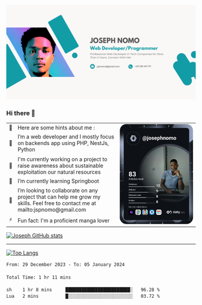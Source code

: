 ![Banner of my profile!](/Joseph_NOMO_NEW.png "Banner")

### Hi there 👋

<!--- | --  | 👋  | Here are some hints about me :                                                                                                 | <td rowspan=6><img src="/devcard.svg" width="400" alt="Joseph NOMO's Dev Card"/></td> |
| --- | --- | ------------------------------------------------------------------------------------------------------------------------------ | ------------------------------------------------------------------------------------- |
| --  | 🔭  | I’m a web developer and I mostly focus on backends app using PHP, NestJs, Python                                               |
| --  | 🦁  | I'm currently working on a project to raise awareness about sustainable exploitation our natural resources                     |
| --  | 🌱  | I’m currently learning Springboot                                                                                              |
| --  | 👯  | I’m looking to collaborate on any project that can help me grow my skills. Feel free to contact me at mailto:jspnomo@gmail.com |
| --  | ⚡  | Fun fact: I'm a proficient manga lover                                                                                         |
--->

<table>
    <tr>
        <td width="1%">👋</td>
        <td width="55%">Here are some hints about me :</td>
        <td rowspan=6 width="44%"><img src="/devcard.svg" width="400" alt="Joseph NOMO's Dev Card"/></td>
    </tr>
    <tr>
        <td>🔭</td>
        <td>I’m a web developer and I mostly focus on backends app using PHP, NestJs, Python</td>
    </tr>
    <tr>
        <td>🦁</td>
        <td>I'm currently working on a project to raise awareness about sustainable exploitation our natural resources</td>
    </tr>
    <tr>
        <td>🌱</td>
        <td>I’m currently learning Springboot</td>
    </tr>
    <tr>
        <td>👯</td>
        <td>I’m looking to collaborate on any project that can help me grow my skills. Feel free to contact me at mailto:jspnomo@gmail.com</td>
    </tr>
    <tr>
        <td>⚡</td>
        <td>Fun fact: I'm a proficient manga lover</td>
    </tr>

</table>

[![Joseph GitHub stats](https://github-readme-stats-seven-sigma-53.vercel.app/api?username=Jspascal)](https://github.com/Jspascal/github-readme-stats)

---

[![Top Langs](https://github-readme-stats-seven-sigma-53.vercel.app/api/top-langs/?username=Jspascal&layout=compact)](https://github.com/Jspascal/github-readme-stats)

<!--START_SECTION:waka-->

```txt
From: 29 December 2023 - To: 05 January 2024

Total Time: 1 hr 11 mins

sh    1 hr 8 mins     ████████████████████████░   96.28 %
Lua   2 mins          █░░░░░░░░░░░░░░░░░░░░░░░░   03.72 %
```

<!--END_SECTION:waka-->
